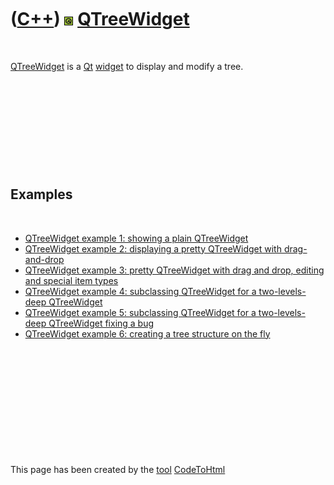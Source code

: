 
 

 

 

 

 

([C++](Cpp.md)) ![Qt](PicQt.png) [QTreeWidget](CppQTreeWidget.md)
===================================================================

 

[QTreeWidget](CppQTreeWidget.md) is a [Qt](CppQt.md)
[widget](CppWidget.md) to display and modify a tree.

 

 

 

 

 

Examples
--------

 

-   [QTreeWidget example 1: showing a plain
    QTreeWidget](CppQTreeWidgetExample1.md)
-   [QTreeWidget example 2: displaying a pretty QTreeWidget with
    drag-and-drop](CppQTreeWidgetExample2.md)
-   [QTreeWidget example 3: pretty QTreeWidget with drag and drop,
    editing and special item types](CppQTreeWidgetExample3.md)
-   [QTreeWidget example 4: subclassing QTreeWidget for a
    two-levels-deep QTreeWidget](CppQTreeWidgetExample4.md)
-   [QTreeWidget example 5: subclassing QTreeWidget for a
    two-levels-deep QTreeWidget fixing a
    bug](CppQTreeWidgetExample5.md)
-   [QTreeWidget example 6: creating a tree structure on the
    fly](CppQTreeWidgetExample5.md)

 

 

 

 

 

 

This page has been created by the [tool](Tools.md)
[CodeToHtml](ToolCodeToHtml.md)
